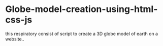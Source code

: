 # Globe-model-creation-using-html-css-js
this respiratory consist of script to create a 3D globe model of earth on a website..
